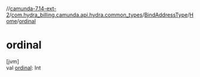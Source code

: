 //[camunda-7.14-ext-2](../../../../index.md)/[com.hydra_billing.camunda.api.hydra.common_types](../../index.md)/[BindAddressType](../index.md)/[Home](index.md)/[ordinal](ordinal.md)

# ordinal

[jvm]\
val [ordinal](ordinal.md): Int
